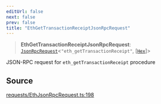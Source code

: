 ```yaml
---
editUrl: false
next: false
prev: false
title: "EthGetTransactionReceiptJsonRpcRequest"
---
```


> **EthGetTransactionReceiptJsonRpcRequest**: [`JsonRpcRequest`](/reference/tevm/jsonrpc/type-aliases/jsonrpcrequest/)\<`"eth_getTransactionReceipt"`, [[`Hex`](/reference/tevm/utils/type-aliases/hex/)]\>

JSON-RPC request for `eth_getTransactionReceipt` procedure

## Source

[requests/EthJsonRpcRequest.ts:198](https://github.com/evmts/tevm-monorepo/blob/main/packages/procedures-types/src/requests/EthJsonRpcRequest.ts#L198)
